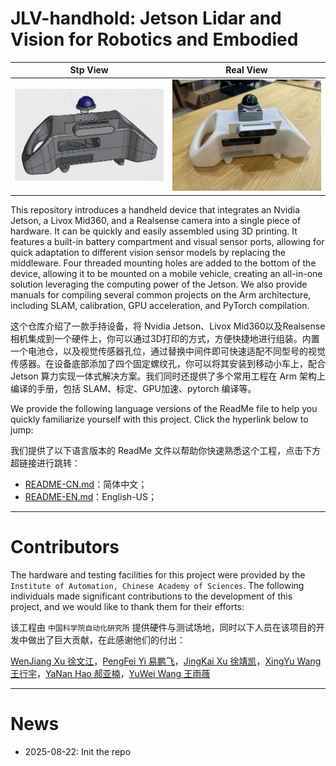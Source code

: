 # JLV-handhold: Jetson Lidar and Vision for Robotics and Embodied

|Stp View|Real View|
|--|--|
|![stp-view](./resources/images/stp-preview.png)|![real-view](./resources/images/real-preview.jpeg)|


This repository introduces a handheld device that integrates an Nvidia Jetson, a Livox Mid360, and a Realsense camera into a single piece of hardware. It can be quickly and easily assembled using 3D printing. It features a built-in battery compartment and visual sensor ports, allowing for quick adaptation to different vision sensor models by replacing the middleware. Four threaded mounting holes are added to the bottom of the device, allowing it to be mounted on a mobile vehicle, creating an all-in-one solution leveraging the computing power of the Jetson. We also provide manuals for compiling several common projects on the Arm architecture, including SLAM, calibration, GPU acceleration, and PyTorch compilation.


这个仓库介绍了一款手持设备，将 Nvidia Jetson、Livox Mid360以及Realsense相机集成到一个硬件上，你可以通过3D打印的方式，方便快捷地进行组装。内置一个电池仓，以及视觉传感器孔位，通过替换中间件即可快速适配不同型号的视觉传感器。在设备底部添加了四个固定螺纹孔，你可以将其安装到移动小车上，配合 Jetson 算力实现一体式解决方案。我们同时还提供了多个常用工程在 Arm 架构上编译的手册，包括 SLAM、标定、GPU加速、pytorch 编译等。


We provide the following language versions of the ReadMe file to help you quickly familiarize yourself with this project. Click the hyperlink below to jump:

我们提供了以下语言版本的 ReadMe 文件以帮助你快速熟悉这个工程，点击下方超链接进行跳转：

* [README-CN.md](./resources/ReadMe-CN.md)：简体中文；
* [README-EN.md](./resources/ReadMe-EN.md)：English-US；


----

# Contributors

The hardware and testing facilities for this project were provided by the `Institute of Automation, Chinese Academy of Sciences`. The following individuals made significant contributions to the development of this project, and we would like to thank them for their efforts:

该工程由 `中国科学院自动化研究所` 提供硬件与测试场地，同时以下人员在该项目的开发中做出了巨大贡献，在此感谢他们的付出：

[WenJiang Xu 徐文江](https://github.com/HEA1OR)，[PengFei Yi 易鹏飞](https://github.com/alfie010)，[JingKai Xu 徐靖凯](https://github.com/Triumphant-strain)，[XingYu Wang 王行宇](https://github.com/xywang227)，[YaNan Hao 郝亚楠](https://github.com/haoyanan2024)，[YuWei Wang 王雨薇](https://github.com/YuweiWang2002)


----

# News

* 2025-08-22: Init the repo